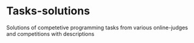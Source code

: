# Tasks-solutions
Solutions of competetive programming tasks from various online-judges and competitions with descriptions
